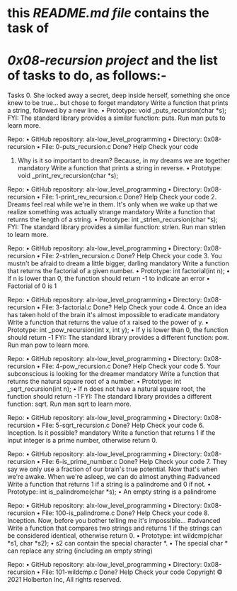# this _README.md file_ contains the task of 
# *0x08-recursion project* and the list of tasks to do, as follows:-
Tasks
0. She locked away a secret, deep inside herself, something she once knew to be true... but chose to forget
mandatory
Write a function that prints a string, followed by a new line.
•	Prototype: void _puts_recursion(char *s);
FYI: The standard library provides a similar function: puts. Run man puts to learn more.

Repo:
•	GitHub repository: alx-low_level_programming
•	Directory: 0x08-recursion
•	File: 0-puts_recursion.c
 Done? Help Check your code
1. Why is it so important to dream? Because, in my dreams we are together
mandatory
Write a function that prints a string in reverse.
•	Prototype: void _print_rev_recursion(char *s);

Repo:
•	GitHub repository: alx-low_level_programming
•	Directory: 0x08-recursion
•	File: 1-print_rev_recursion.c
 Done? Help Check your code
2. Dreams feel real while we're in them. It's only when we wake up that we realize something was actually strange
mandatory
Write a function that returns the length of a string.
•	Prototype: int _strlen_recursion(char *s);
FYI: The standard library provides a similar function: strlen. Run man strlen to learn more.

Repo:
•	GitHub repository: alx-low_level_programming
•	Directory: 0x08-recursion
•	File: 2-strlen_recursion.c
 Done? Help Check your code
3. You mustn't be afraid to dream a little bigger, darling
mandatory
Write a function that returns the factorial of a given number.
•	Prototype: int factorial(int n);
•	If n is lower than 0, the function should return -1 to indicate an error
•	Factorial of 0 is 1

Repo:
•	GitHub repository: alx-low_level_programming
•	Directory: 0x08-recursion
•	File: 3-factorial.c
 Done? Help Check your code
4. Once an idea has taken hold of the brain it's almost impossible to eradicate
mandatory
Write a function that returns the value of x raised to the power of y.
•	Prototype: int _pow_recursion(int x, int y);
•	If y is lower than 0, the function should return -1
FYI: The standard library provides a different function: pow. Run man pow to learn more.

Repo:
•	GitHub repository: alx-low_level_programming
•	Directory: 0x08-recursion
•	File: 4-pow_recursion.c
 Done? Help Check your code
5. Your subconscious is looking for the dreamer
mandatory
Write a function that returns the natural square root of a number.
•	Prototype: int _sqrt_recursion(int n);
•	If n does not have a natural square root, the function should return -1
FYI: The standard library provides a different function: sqrt. Run man sqrt to learn more.

Repo:
•	GitHub repository: alx-low_level_programming
•	Directory: 0x08-recursion
•	File: 5-sqrt_recursion.c
 Done? Help Check your code
6. Inception. Is it possible?
mandatory
Write a function that returns 1 if the input integer is a prime number, otherwise return 0.

Repo:
•	GitHub repository: alx-low_level_programming
•	Directory: 0x08-recursion
•	File: 6-is_prime_number.c
 Done? Help Check your code
7. They say we only use a fraction of our brain's true potential. Now that's when we're awake. When we're asleep, we can do almost anything
#advanced
Write a function that returns 1 if a string is a palindrome and 0 if not.
•	Prototype: int is_palindrome(char *s);
•	An empty string is a palindrome

Repo:
•	GitHub repository: alx-low_level_programming
•	Directory: 0x08-recursion
•	File: 100-is_palindrome.c
 Done? Help Check your code
8. Inception. Now, before you bother telling me it's impossible...
#advanced
Write a function that compares two strings and returns 1 if the strings can be considered identical, otherwise return 0.
•	Prototype: int wildcmp(char *s1, char *s2);
•	s2 can contain the special character *.
•	The special char * can replace any string (including an empty string)

Repo:
•	GitHub repository: alx-low_level_programming
•	Directory: 0x08-recursion
•	File: 101-wildcmp.c
 Done? Help Check your code
Copyright © 2021 Holberton Inc, All rights reserved.

